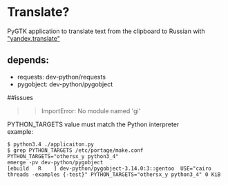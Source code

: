 # Translate?
PyGTK application to translate text from the clipboard to Russian with ["yandex.translate"](https://translate.yandex.ru/)  
## depends:

- requests: dev-python/requests  
- pygobject: dev-python/pygobject  


##issues  
>>ImportError: No module named 'gi'  

PYTHON_TARGETS value must match the Python interpreter  
example:  

    $ python3.4 ./applicaiton.py  
    $ grep PYTHON_TARGETS /etc/portage/make.conf  
    PYTHON_TARGETS="othersx_y python3_4"  
    emerge -pv dev-python/pygobject  
    [ebuild   R    ] dev-python/pygobject-3.14.0:3::gentoo  USE="cairo threads -examples {-test}" PYTHON_TARGETS="othersx_y python3_4" 0 KiB
    
    



